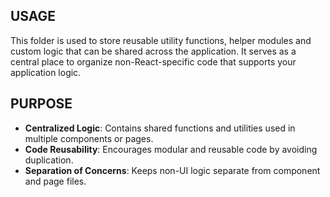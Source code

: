 ## USAGE

This folder is used to store reusable utility functions, helper modules and custom logic that can be shared across the application. It serves as a central place to organize non-React-specific code that supports your application logic.

## PURPOSE

- **Centralized Logic**: Contains shared functions and utilities used in multiple components or pages.
- **Code Reusability**: Encourages modular and reusable code by avoiding duplication.
- **Separation of Concerns**: Keeps non-UI logic separate from component and page files.
